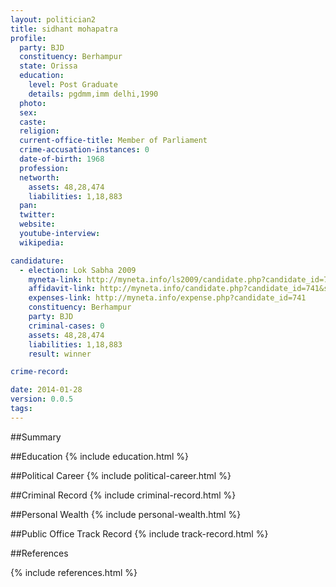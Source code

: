 ```yaml
---
layout: politician2
title: sidhant mohapatra
profile: 
  party: BJD
  constituency: Berhampur
  state: Orissa
  education: 
    level: Post Graduate
    details: pgdmm,imm delhi,1990
  photo: 
  sex: 
  caste: 
  religion: 
  current-office-title: Member of Parliament
  crime-accusation-instances: 0
  date-of-birth: 1968
  profession: 
  networth: 
    assets: 48,28,474
    liabilities: 1,18,883
  pan: 
  twitter: 
  website: 
  youtube-interview: 
  wikipedia: 

candidature: 
  - election: Lok Sabha 2009
    myneta-link: http://myneta.info/ls2009/candidate.php?candidate_id=741
    affidavit-link: http://myneta.info/candidate.php?candidate_id=741&scan=original
    expenses-link: http://myneta.info/expense.php?candidate_id=741
    constituency: Berhampur 
    party: BJD
    criminal-cases: 0
    assets: 48,28,474
    liabilities: 1,18,883
    result: winner 

crime-record: 

date: 2014-01-28
version: 0.0.5
tags: 
---
```

##Summary


##Education
{% include education.html %}


##Political Career
{% include political-career.html %}


##Criminal Record
{% include criminal-record.html %}


##Personal Wealth
{% include personal-wealth.html %}


##Public Office Track Record
{% include track-record.html %}


##References


{% include references.html %}